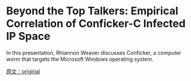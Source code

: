 
# Beyond the Top Talkers: Empirical Correlation of Conficker-C Infected IP Space

In this presentation, Rhiannon Weaver discusses Conficker, a computer worm that targets the Microsoft Windows operating system.

[原文｜original](https://insights.sei.cmu.edu/library/beyond-the-top-talkers-empirical-correlation-of-conficker-c-infected-ip-space/)
        